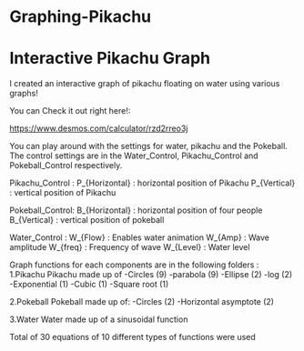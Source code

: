 # Graphing-Pikachu

Interactive Pikachu Graph
=============
I created an interactive graph of pikachu floating on water using various graphs!

You can Check it out right here!:

https://www.desmos.com/calculator/rzd2rreo3j


You can play around with the settings for water, pikachu and the Pokeball. 
The control settings are in the Water_Control, Pikachu_Control and Pokeball_Control respectively.




Pikachu_Control :
P_{Horizontal} : horizontal position of Pikachu
P_{Vertical} : vertical position of Pikachu


Pokeball_Control: 
B_{Horizontal} : horizontal position of four people
B_{Vertical} : vertical position of pokeball


Water_Control :
W_{Flow} : Enables water animation
W_{Amp} : Wave amplitude
W_{freq} : Frequency of wave 
W_{Level} : Water level


Graph functions for each components are in the following folders :
1.Pikachu
Pikachu made up of 
  -Circles (9)
  -parabola (9)
  -Ellipse (2)
  -log (2)
  -Exponential (1)
  -Cubic (1)
  -Square root (1)

2.Pokeball
Pokeball made up of: 
  -Circles (2)
  -Horizontal asymptote (2)


3.Water
Water made up of a sinusoidal function


Total of 30 equations of 10 different types of functions were used 


